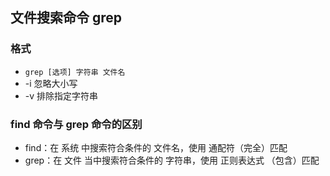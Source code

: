 ## 文件搜索命令 grep

### 格式
- `grep [选项] 字符串 文件名`
- -i 忽略大小写
- -v 排除指定字符串

### find 命令与 grep 命令的区别
- find：在 系统 中搜索符合条件的 文件名，使用 通配符（完全）匹配
- grep：在 文件 当中搜索符合条件的 字符串，使用 正则表达式 （包含）匹配